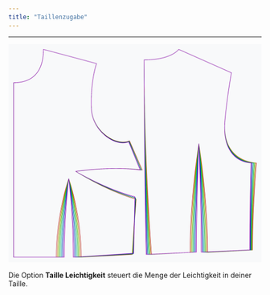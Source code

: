 ```yaml
---
title: "Taillenzugabe"
---
```


***

![Der Effekt der Taillenerleichterungsoption auf das Schnittmuster](sample.png)

Die Option **Taille Leichtigkeit** steuert die Menge der Leichtigkeit in deiner Taille.




